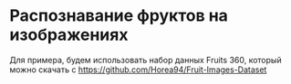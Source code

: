 # Распознавание фруктов на изображениях

Для примера, будем использовать набор данных Fruits 360, который можно скачать с https://github.com/Horea94/Fruit-Images-Dataset

